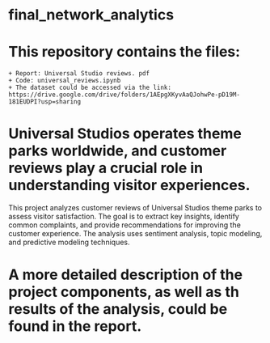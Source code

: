 # final_network_analytics
# This repository contains the files: 
    + Report: Universal Studio reviews. pdf
    + Code: universal_reviews.ipynb
    + The dataset could be accessed via the link: https://drive.google.com/drive/folders/1AEpgXKyvAaQJohwPe-pD19M-181EUDPI?usp=sharing

# Universal Studios operates theme parks worldwide, and customer reviews play a crucial role in understanding visitor experiences. 
This project analyzes customer reviews of Universal Studios theme parks to assess visitor satisfaction. The goal is to extract key insights, identify common complaints, and provide recommendations for improving the customer experience. The analysis uses sentiment analysis, topic modeling, and predictive modeling techniques.

# A more detailed description of the project components, as well as th results of the analysis, could be found in the report. 

